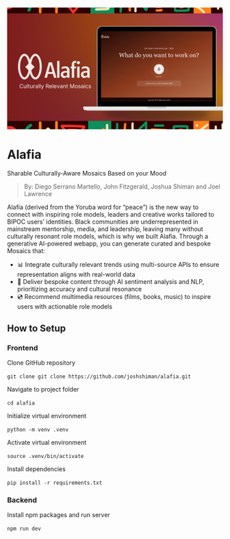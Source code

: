 ![Alafia Product Page](/images/Alafia%20Product%20Page.png)

# Alafia
Sharable Culturally-Aware Mosaics Based on your Mood
> By: Diego Serrano Martello, John Fitzgerald, Joshua Shiman and Joel Lawrence

Alafia (derived from the Yoruba word for “peace”) is the new way to connect with inspiring role models, leaders and creative works tailored to BIPOC users’ identities. Black communities are underrepresented in mainstream mentorship, media, and leadership, leaving many without culturally resonant role models, which is why we built Alafia. Through a generative AI-powered webapp, you can generate curated and bespoke Mosaics that:

- 📊 Integrate culturally relevant trends using multi-source APIs to ensure representation aligns with real-world data
- 📝 Deliver bespoke content through AI sentiment analysis and NLP, prioritizing accuracy and cultural resonance
- 💿 Recommend multimedia resources (films, books, music) to inspire users with actionable role models

## How to Setup

### Frontend

Clone GitHub repository

`git clone git clone https://github.com/joshshiman/alafia.git`

Navigate to project folder

`cd alafia`

Initialize virtual environment

`python -m venv .venv`

Activate virtual environment

`source .venv/bin/activate`

Install dependencies

`pip install -r requirements.txt`

### Backend

Install npm packages and run server

`npm run dev`